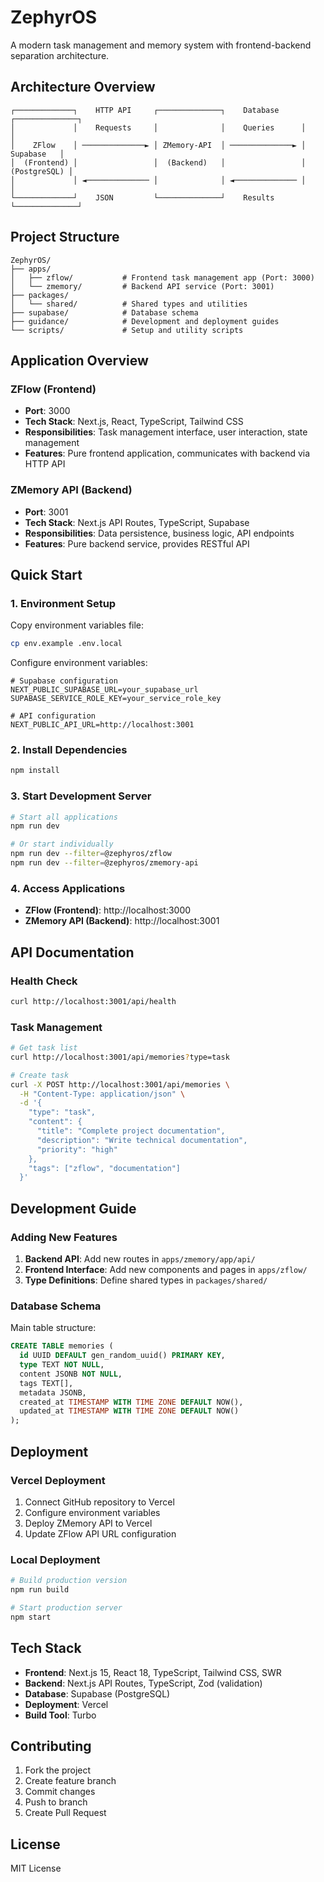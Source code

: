 # ZephyrOS

A modern task management and memory system with frontend-backend separation architecture.

## Architecture Overview

```
┌─────────────┐    HTTP API     ┌──────────────┐    Database     ┌──────────────┐
│             │    Requests     │              │    Queries      │              │
│    ZFlow    │ ──────────────► │ ZMemory-API  │ ──────────────► │   Supabase   │
│  (Frontend) │                 │  (Backend)   │                 │ (PostgreSQL) │
│             │ ◄────────────── │              │ ◄────────────── │              │
└─────────────┘    JSON         └──────────────┘    Results      └──────────────┘
```

## Project Structure

```
ZephyrOS/
├── apps/
│   ├── zflow/           # Frontend task management app (Port: 3000)
│   └── zmemory/         # Backend API service (Port: 3001)
├── packages/
│   └── shared/          # Shared types and utilities
├── supabase/            # Database schema
├── guidance/            # Development and deployment guides
└── scripts/             # Setup and utility scripts
```

## Application Overview

### ZFlow (Frontend)
- **Port**: 3000
- **Tech Stack**: Next.js, React, TypeScript, Tailwind CSS
- **Responsibilities**: Task management interface, user interaction, state management
- **Features**: Pure frontend application, communicates with backend via HTTP API

### ZMemory API (Backend)
- **Port**: 3001
- **Tech Stack**: Next.js API Routes, TypeScript, Supabase
- **Responsibilities**: Data persistence, business logic, API endpoints
- **Features**: Pure backend service, provides RESTful API

## Quick Start

### 1. Environment Setup

Copy environment variables file:
```bash
cp env.example .env.local
```

Configure environment variables:
```env
# Supabase configuration
NEXT_PUBLIC_SUPABASE_URL=your_supabase_url
SUPABASE_SERVICE_ROLE_KEY=your_service_role_key

# API configuration
NEXT_PUBLIC_API_URL=http://localhost:3001
```

### 2. Install Dependencies

```bash
npm install
```

### 3. Start Development Server

```bash
# Start all applications
npm run dev

# Or start individually
npm run dev --filter=@zephyros/zflow
npm run dev --filter=@zephyros/zmemory-api
```

### 4. Access Applications

- **ZFlow (Frontend)**: http://localhost:3000
- **ZMemory API (Backend)**: http://localhost:3001

## API Documentation

### Health Check
```bash
curl http://localhost:3001/api/health
```

### Task Management
```bash
# Get task list
curl http://localhost:3001/api/memories?type=task

# Create task
curl -X POST http://localhost:3001/api/memories \
  -H "Content-Type: application/json" \
  -d '{
    "type": "task",
    "content": {
      "title": "Complete project documentation",
      "description": "Write technical documentation",
      "priority": "high"
    },
    "tags": ["zflow", "documentation"]
  }'
```

## Development Guide

### Adding New Features

1. **Backend API**: Add new routes in `apps/zmemory/app/api/`
2. **Frontend Interface**: Add new components and pages in `apps/zflow/`
3. **Type Definitions**: Define shared types in `packages/shared/`

### Database Schema

Main table structure:
```sql
CREATE TABLE memories (
  id UUID DEFAULT gen_random_uuid() PRIMARY KEY,
  type TEXT NOT NULL,
  content JSONB NOT NULL,
  tags TEXT[],
  metadata JSONB,
  created_at TIMESTAMP WITH TIME ZONE DEFAULT NOW(),
  updated_at TIMESTAMP WITH TIME ZONE DEFAULT NOW()
);
```

## Deployment

### Vercel Deployment

1. Connect GitHub repository to Vercel
2. Configure environment variables
3. Deploy ZMemory API to Vercel
4. Update ZFlow API URL configuration

### Local Deployment

```bash
# Build production version
npm run build

# Start production server
npm start
```

## Tech Stack

- **Frontend**: Next.js 15, React 18, TypeScript, Tailwind CSS, SWR
- **Backend**: Next.js API Routes, TypeScript, Zod (validation)
- **Database**: Supabase (PostgreSQL)
- **Deployment**: Vercel
- **Build Tool**: Turbo

## Contributing

1. Fork the project
2. Create feature branch
3. Commit changes
4. Push to branch
5. Create Pull Request

## License

MIT License
